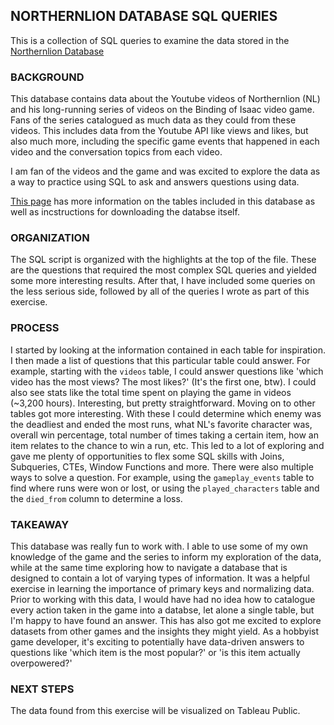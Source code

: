 ## NORTHERNLION DATABASE SQL QUERIES

This is a collection of SQL queries to examine the data stored in the [Northernlion Database](https://northernlion-db.com/)

### BACKGROUND
This database contains data about the Youtube videos of Northernlion (NL) and his long-running series of videos on the Binding of Isaac video game.
Fans of the series catalogued as much data as they could from these videos. This includes data from the Youtube API like views and likes, but also much more, including the specific game events that happened in each video and the conversation topics from each video.

I am fan of the videos and the game and was excited to explore the data as a way to practice using SQL to ask and answers questions using data.

[This page](https://northernlion-db.com/SqlDump/Tables) has more information on the tables included in this database as well as incstructions for downloading the databse itself.

### ORGANIZATION
The SQL script is organized with the highlights at the top of the file. These are the questions that required the most complex SQL queries and yielded some more interesting results.
After that, I have included some queries on the less serious side, followed by all of the queries I wrote as part of this exercise. 

### PROCESS
I started by looking at the information contained in each table for inspiration. I then made a list of questions that this particular table could answer.
For example, starting with the `videos` table, I could answer questions like 'which video has the most views? The most likes?' (It's the first one, btw).
I could also see stats like the total time spent on playing the game in videos (~3,200 hours). Interesting, but pretty straightforward. Moving on to other tables got more interesting.
With these I could determine which enemy was the deadliest and ended the most runs, what NL's favorite character was, overall win percentage, total number of times taking a certain item, how an item relates to the chance to win a run, etc.
This led to a lot of exploring and gave me plenty of opportunities to flex some SQL skills with Joins, Subqueries, CTEs, Window Functions and more. 
There were also multiple ways to solve a question. For example, using the `gameplay_events` table to find where runs were won or lost, or using the `played_characters` table and the `died_from` column to determine a loss.

### TAKEAWAY
This database was really fun to work with. I able to use some of my own knowledge of the game and the series to inform my exploration of the data, while at the same time exploring how to navigate a database that is designed to contain a lot of varying types of information. 
It was a helpful exercise in learning the importance of primary keys and normalizing data. Prior to working with this data, I would have had no idea how to catalogue every action taken in the game into a databse, let alone a single table, but I'm happy to have found an answer. 
This has also got me excited to explore datasets from other games and the insights they might yield. As a hobbyist game developer, it's exciting to potentially have data-driven answers to questions like 'which item is the most popular?' or 'is this item actually overpowered?'

### NEXT STEPS
The data found from this exercise will be visualized on Tableau Public.

